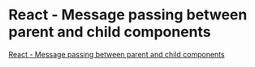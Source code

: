# React - Message passing between parent and child components
[React - Message passing between parent and child components](https://aiwithcloud.com/2022/09/15/react___message_passing_between_parent_and_child_components/)